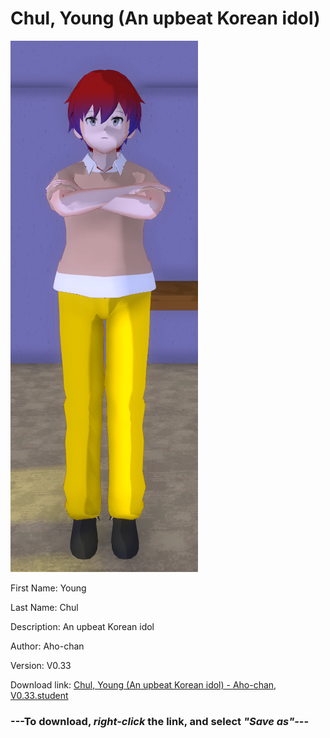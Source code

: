 # Chul, Young (An upbeat Korean idol)

<img src = "https://raw.githubusercontent.com/Arbiter1223/Daigaku-Gurashi-Custom-Students/master/Students/Files/Chul%2C%20Young%20(An%20upbeat%20Korean%20idol).png">

First Name: Young

Last Name: Chul

Description: An upbeat Korean idol

Author: Aho-chan

Version: V0.33

Download link: <a href="https://raw.githubusercontent.com/Arbiter1223/Daigaku-Gurashi-Custom-Students/master/Students/Files/Chul%2C%20Young%20(An%20upbeat%20Korean%20idol)%20-%20Aho-chan%2C%20V0.33.student">Chul, Young (An upbeat Korean idol) - Aho-chan, V0.33.student</a>

### ---**To download, _right-click_ the link, and select _"Save as"_**---
